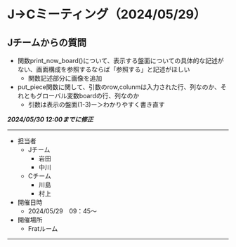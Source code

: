 # J->Cミーティング（2024/05/29）

## Jチームからの質問

* 関数print_now_board()について、表示する盤面についての具体的な記述がない、画面構成を参照するならば「参照する」と記述がほしい
    * 関数記述部分に画像を追加
* put_piece関数に関して、引数のrow,colunmは入力された行、列なのか、それともグローバル変数boardの行、列なのか
    * 引数は表示の盤面(1-3)ー＞わかりやすく書き直す

***2024/05/30 12:00までに修正***
- - -
* 担当者
    * Jチーム
        * 岩田
        * 中川
    * Cチーム
        * 川島
        * 村上
* 開催日時
    * 2024/05/29　09：45～
* 開催場所
    * Fratルーム
- - -